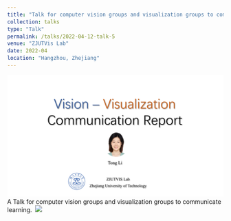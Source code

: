 ```yaml
---
title: "Talk for computer vision groups and visualization groups to communicate learning."
collection: talks
type: "Talk"
permalink: /talks/2022-04-12-talk-5
venue: "ZJUTVis Lab"
date: 2022-04
location: "Hangzhou, Zhejiang"
---
```


<img src="/images/GroupMeetingReport202204.png" />
A Talk for computer vision groups and visualization groups to communicate learning.&nbsp;&nbsp;<a href="http://TongLi97.github.io/files/GroupMeetingReport202204.pptx"><img src="http://TongLi97.github.io/images/ppt.png" weight="25px" height="25px"/></a>                       

